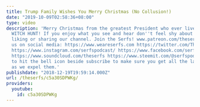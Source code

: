 ```yaml
---
title: Trump Family Wishes You Merry Christmas (No Collusion!)
date: "2019-10-09T02:58:36+08:00"
type: video
description: 'Merry Christmas from the greatest President who ever lived! No collusion!
  WITCH HUNT! If you enjoy what you see and hear don''t feel shy about subscribing,
  liking or sharing our channel. Join the Serfs! www.patreon.com/theserfs Or find
  us on social media: https://www.weareserfs.com https://twitter.com/Theserfspodcast
  https://www.instagram.com/serfspodcast/ https://www.facebook.com/serfspodcast https://itunes.apple.com/ca/podcast/the-serfs/id1226102303?mt=2
  https://www.soundcloud.com/theserfs https://www.steemit.com/@serfspodcast/ Be sure
  to hit the bell icon beside subscribe to make sure you get all the latest updates
  as we expel them.'
publishdate: "2018-12-19T19:59:14.000Z"
url: /theserfs/c5a30SDPWKg/
providers:
  youtube:
    id: c5a30SDPWKg
---
```

